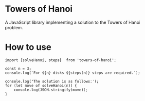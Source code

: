 [comment1]: <> (to generate HTML out of this file use:       )
[comment2]: <> ($pandoc README.md -s -o foo.html             )

# Towers of Hanoi

A JavaScript library implementing a solution to the Towers of Hanoi problem.


# How to use

    import {solveHanoi, steps}  from 'towers-of-hanoi';

    const n = 3;
    console.log(`For ${n} disks ${steps(n)} steps are required.`);

    console.log('The solution is as follows:');
    for (let move of solveHanoi(n)) {
        console.log(JSON.stringify(move));
    }


